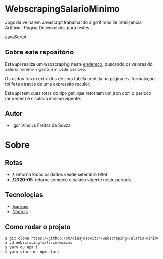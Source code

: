 
# WebscrapingSalarioMinimo
Jogo da velha em Javascript trabalhando algoritimos de Inteligencia Artificial. Página Desenvolvida para testes.


JavaScript
## Sobre este repositório

<p>Esta api realiza um webscraping neste <a href="http://www.ipeadata.gov.br/exibeserie.aspx?stub=1&serid1739471028=1739471028">endereço</a>, buscando os valores do salário mínimo vigente em cada periodo. </p>
<p>Os dados foram extraídos de uma tabela contida na página e a formatação foi feita através de uma expressão regular.</p>
<p> Esta api tem duas rotas do tipo get, que retornam um json com o periodo (ano-mês) e o salário mínimo vigente.</p>

## Autor

* Igor Vincius Freitas de Souza


# Sobre


## Rotas

* **/**: retorna todos os dados desde setembro 1994.
* **/2020-05**: retorna somente o salário vigente neste periodo.

## Tecnologias 

* [Express](http://expressjs.com/pt-br/)
* [Node.js](https://nodejs.org/en/)

## Como rodar o projeto 

```bash
$ git clone https://github.com/diasjoaovitor/webscraping-salario-minimo
$ cd webscraping-salario-minimo
$ yarn ou npm i
$ yarn start ou npm start
```
